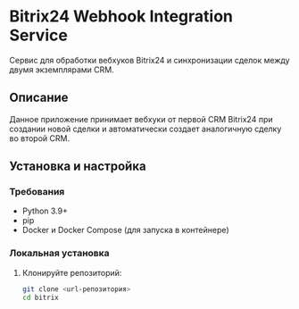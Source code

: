 # Bitrix24 Webhook Integration Service

Сервис для обработки вебхуков Bitrix24 и синхронизации сделок между двумя экземплярами CRM.

## Описание

Данное приложение принимает вебхуки от первой CRM Bitrix24 при создании новой сделки и автоматически создает аналогичную сделку во второй CRM.

## Установка и настройка

### Требования

- Python 3.9+
- pip
- Docker и Docker Compose (для запуска в контейнере)

### Локальная установка

1. Клонируйте репозиторий:
   ```bash
   git clone <url-репозитория>
   cd bitrix